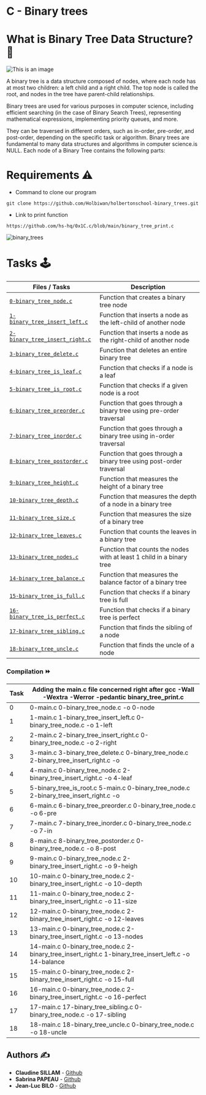 # **C - Binary trees**

# **What is Binary Tree Data Structure?**:deciduous_tree:

![This is an image](https://zupimages.net/up/23/37/f65b.png)

A binary tree is a data structure composed of nodes, where each node has at most two children: a left child and a right child. The top node is called the root, and nodes in the tree have parent-child relationships.

Binary trees are used for various purposes in computer science, including efficient searching (in the case of Binary Search Trees), representing mathematical expressions, implementing priority queues, and more. 

They can be traversed in different orders, such as in-order, pre-order, and post-order, depending on the specific task or algorithm. Binary trees are fundamental to many data structures and algorithms in computer science.is NULL. Each node of a Binary Tree contains the following parts:


# **Requirements** :warning:

* Command to clone our program

```git clone https://github.com/Holbiwan/holbertonschool-binary_trees.git```

* Link to print function

```https://github.com/hs-hq/0x1C.c/blob/main/binary_tree_print.c```

![binary_trees](https://i.pinimg.com/originals/c6/bb/08/c6bb08543696246a36c1d33438919afb.gif)
				
# **Tasks** :joystick:

Files / Tasks | Description
----- | -----------
[`0-binary_tree_node.c`](./0-binary_tree_node.c) | Function that creates a binary tree node
[`1-binary_tree_insert_left.c`](./1-binary_tree_insert_left.c) | Function that inserts a node as the left-child of another node
[`2-binary_tree_insert_right.c`](./2-binary_tree_insert_right.c) | Function that inserts a node as the right-child of another node
[`3-binary_tree_delete.c`](./3-binary_tree_delete.c) | Function that deletes an entire binary tree
[`4-binary_tree_is_leaf.c`](./4-binary_tree_is_leaf.c) | Function that checks if a node is a leaf
[`5-binary_tree_is_root.c`](./5-binary_tree_is_root.c) | Function that checks if a given node is a root
[`6-binary_tree_preorder.c`](./6-binary_tree_preorder.c) | Function that goes through a binary tree using pre-order traversal
[`7-binary_tree_inorder.c`](./7-binary_tree_inorder.c) | Function that goes through a binary tree using in-order traversal
[`8-binary_tree_postorder.c`](./8-binary_tree_postorder.c) | Function that goes through a binary tree using post-order traversal
[`9-binary_tree_height.c`](./9-binary_tree_height.c) | Function that measures the height of a binary tree
[`10-binary_tree_depth.c`](./10-binary_tree_depth.c) | Function that measures the depth of a node in a binary tree
[`11-binary_tree_size.c`](./11-binary_tree_size.c) | Function that measures the size of a binary tree
[`12-binary_tree_leaves.c`](./12-binary_tree_leaves.c) | Function that counts the leaves in a binary tree
[`13-binary_tree_nodes.c`](./13-binary_tree_nodes.c) | Function that counts the nodes with at least 1 child in a binary tree
[`14-binary_tree_balance.c`](./14-binary_tree_balance.c) | Function that measures the balance factor of a binary tree
[`15-binary_tree_is_full.c`](./15-binary_tree_is_full.c) | Function that checks if a binary tree is full
[`16-binary_tree_is_perfect.c`](./16-binary_tree_is_perfect.c) | Function that checks if a binary tree is perfect
[`17-binary_tree_sibling.c`](./17-binary_tree_sibling.c) | Function that finds the sibling of a node
[`18-binary_tree_uncle.c`](./18-binary_tree_uncle.c) | Function that finds the uncle of a node


### **Compilation** :fast_forward:


|Task| Adding the main.c file concerned right after **gcc -Wall -Wextra -Werror -pedantic binary_tree_print.c**
|----|-------------------------------------------------------------------------------------------------        |
|0   |0-main.c 0-binary_tree_node.c -o 0-node                                                                  |
|1   |1-main.c 1-binary_tree_insert_left.c 0-binary_tree_node.c -o 1-left	                               |                                           
|2   |2-main.c 2-binary_tree_insert_right.c 0-binary_tree_node.c -o 2-right                                    |	     						                                                          
|3   |3-main.c 3-binary_tree_delete.c 0-binary_tree_node.c 2-binary_tree_insert_right.c -o                     |
|4   |4-main.c 0-binary_tree_node.c 2-binary_tree_insert_right.c -o 4-leaf                                     |                             
|5   |5-binary_tree_is_root.c 5-main.c 0-binary_tree_node.c 2-binary_tree_insert_right.c -o                    |
|6   |6-main.c 6-binary_tree_preorder.c 0-binary_tree_node.c -o 6-pre				               |				                                                     
|7   |7-main.c 7-binary_tree_inorder.c 0-binary_tree_node.c -o 7-in				               |				
|8   |8-main.c 8-binary_tree_postorder.c 0-binary_tree_node.c -o 8-post                                        |          
|9   |9-main.c 0-binary_tree_node.c 2-binary_tree_insert_right.c -o 9-heigh                                    |
|10  |10-main.c 0-binary_tree_node.c 2-binary_tree_insert_right.c -o 10-depth                                  |				                         
|11  |11-main.c 0-binary_tree_node.c 2-binary_tree_insert_right.c -o 11-size                                   |
|12  |12-main.c 0-binary_tree_node.c 2-binary_tree_insert_right.c -o 12-leaves                                 |
|13  |13-main.c 0-binary_tree_node.c 2-binary_tree_insert_right.c -o 13-nodes                                  | 
|14  |14-main.c 0-binary_tree_node.c 2-binary_tree_insert_right.c 1-binary_tree_insert_left.c -o 14-balance    |
|15  |15-main.c 0-binary_tree_node.c 2-binary_tree_insert_right.c -o 15-full				       |
|16  |16-main.c 0-binary_tree_node.c 2-binary_tree_insert_right.c -o 16-perfect                                |
|17  |17-main.c 17-binary_tree_sibling.c 0-binary_tree_node.c -o 17-sibling                                    |                                                
|18  |18-main.c 18-binary_tree_uncle.c 0-binary_tree_node.c -o 18-uncle                                        |        

                  
## **Authors** :writing_hand:

* **Claudine SILLAM** - [Github](https://github.com/Coconuts-del)
* **Sabrina PAPEAU** - [Github](https://github.com/Holbiwan)
* **Jean-Luc BILO** - [Github](https://github.com/Luckisback)
